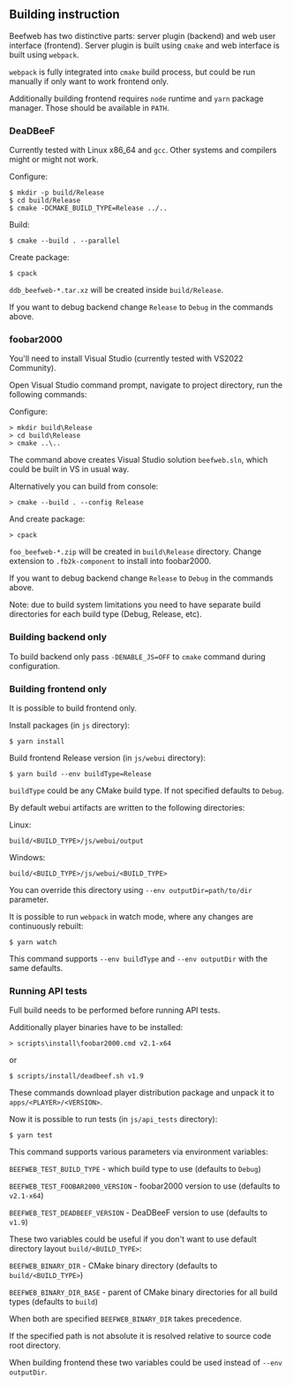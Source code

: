 ## Building instruction

Beefweb has two distinctive parts: server plugin (backend) and web user interface (frontend).
Server plugin is built using `cmake` and web interface is built using `webpack`.

`webpack` is fully integrated into `cmake` build process,
but could be run manually if only want to work frontend only.

Additionally building frontend requires `node` runtime and `yarn` package manager.
Those should be available in `PATH`.

### DeaDBeeF

Currently tested with Linux x86_64 and `gcc`. Other systems and compilers might or might not work.

Configure:

```
$ mkdir -p build/Release
$ cd build/Release
$ cmake -DCMAKE_BUILD_TYPE=Release ../..
```

Build:
```
$ cmake --build . --parallel
```

Create package:
```
$ cpack
```

`ddb_beefweb-*.tar.xz` will be created inside `build/Release`.

If you want to debug backend change `Release` to `Debug` in the commands above.

### foobar2000
You'll need to install Visual Studio (currently tested with VS2022 Community).

Open Visual Studio command prompt, navigate to project directory, run the following commands:

Configure:

```
> mkdir build\Release
> cd build\Release
> cmake ..\..
```

The command above creates Visual Studio solution `beefweb.sln`, which could be built in VS in usual way.

Alternatively you can build from console:
```
> cmake --build . --config Release
```

And create package:
```
> cpack
```

`foo_beefweb-*.zip` will be created in `build\Release` directory.
Change extension to `.fb2k-component` to install into foobar2000.

If you want to debug backend change `Release` to `Debug` in the commands above.

Note: due to build system limitations you need to have separate build directories
for each build type (Debug, Release, etc).

### Building backend only

To build backend only pass `-DENABLE_JS=OFF` to `cmake` command during configuration.

### Building frontend only

It is possible to build frontend only.

Install packages (in `js` directory):
```
$ yarn install
```

Build frontend Release version (in `js/webui` directory):
```
$ yarn build --env buildType=Release
```

`buildType` could be any CMake build type. If not specified defaults to `Debug`.

By default webui artifacts are written to the following directories:

Linux:
```
build/<BUILD_TYPE>/js/webui/output
```

Windows:
```
build/<BUILD_TYPE>/js/webui/<BUILD_TYPE>
```

You can override this directory using `--env outputDir=path/to/dir` parameter.

It is possible to run `webpack` in watch mode, where any changes are continuously rebuilt:
```
$ yarn watch
```

This command supports `--env buildType` and `--env outputDir` with the same defaults.

### Running API tests

Full build needs to be performed before running API tests.

Additionally player binaries have to be installed:

```
> scripts\install\foobar2000.cmd v2.1-x64
```

or

```
$ scripts/install/deadbeef.sh v1.9
```

These commands download player distribution package and unpack it to `apps/<PLAYER>/<VERSION>`.

Now it is possible to run tests (in `js/api_tests` directory):
```
$ yarn test
```

This command supports various parameters via environment variables:

`BEEFWEB_TEST_BUILD_TYPE` - which build type to use (defaults to `Debug`)

`BEEFWEB_TEST_FOOBAR2000_VERSION` - foobar2000 version to use (defaults to `v2.1-x64`)

`BEEFWEB_TEST_DEADBEEF_VERSION` - DeaDBeeF version to use (defaults to `v1.9`)

These two variables could be useful if you don't want to use default directory layout `build/<BUILD_TYPE>`:

`BEEFWEB_BINARY_DIR` - CMake binary directory (defaults to `build/<BUILD_TYPE>`)

`BEEFWEB_BINARY_DIR_BASE` - parent of CMake binary directories for all build types (defaults to `build`)

When both are specified `BEEFWEB_BINARY_DIR` takes precedence.

If the specified path is not absolute it is resolved relative to source code root directory.

When building frontend these two variables could be used instead of `--env outputDir`.
